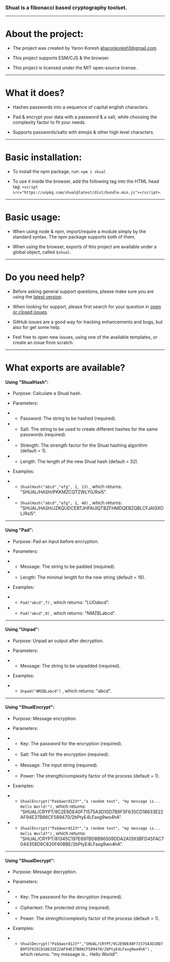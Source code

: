 ### Shual is a fibonacci based cryptography toolset.

- - -

# About the project:

* The project was created by Yaron Koresh <aharonkoresh1@gmail.com>

* This project supports ESM/CJS & the browser.

* This project is licensed under the MIT open-source license.

- - -

# What it does?

* Hashes passwords into a sequence of capital english characters.

* Pad & encrypt your data with a password & a salt, while choosing the complexity factor to fit your needs.

* Supports passwords/salts with emojis & other high level characters.

- - -

# Basic installation:

* To install the npm package, run: `npm i shual`

* To use it inside the browser, add the following tag into the HTML head tag: `<script src="https://unpkg.com/shual@latest/dist/bundle.min.js"></script>`.

- - -

# Basic usage:

* When using node & npm, import/require a module simply by the standard syntax. The npm package supports both of them.

* When using the browser, exports of this project are available under a global object, called `$shual`.

- - -

# Do you need help?

* Before asking general support questions, please make sure you are using the [latest version](https://github.com/YaronKoresh/shual/releases/latest).

* When looking for support, please first search for your question in [open or closed issues](https://github.com/YaronKoresh/shual/issues?q=is%3Aissue).

* GitHub issues are a good way for tracking enhancements and bugs, but also for get some help.

* Feel free to open new issues, using one of the available templates, or create an issue from scratch.

- - -

# What exports are available?

#### Using "ShualHash":

* Purpose: Calculate a Shual hash.

* Parameters:

* * Password: The string to be hashed (required).

* * Salt: The string to be used to create different hashes for the same passwords (required).

* * Strength: The strength factor for the Shual hashing algorithm (default = 1).

* * Length: The length of the new Shual hash (default = 32).

* Examples:

* * `ShualHash("abcd","efg", 1, 13)` , which returns: "SHUAL/HASH/PKKMZCQTZWLYG/Rsl5".

* * `ShualHash("abcd","efg", 1, 40)` , which returns: "SHUAL/HASH/JZKQUDCEBTJHFAUIQTBZFHMDQEBZQBLCFJAISXOL/Rsl5".

- - -

#### Using "Pad":

* Purpose: Pad an input before encryption.

* Parameters:

* * Message: The string to be padded (required).

* * Length: The minimal length for the new string (default = 16).

* Examples:

* * `Pad("abcd",7)` , which returns: "LUOabcd".

* * `Pad("abcd",9)` , which returns: "NMZBLabcd".

- - -

#### Using "Unpad":

* Purpose: Unpad an output after decryption.

* Parameters:

* * Message: The string to be unpadded (required).

* Examples:

* * `Unpad("NMZBLabcd")` , which returns: "abcd".

- - -

#### Using "ShualEncrypt":

* Purpose: Message encryption.

* Parameters:

* * Key: The password for the encryption (required).

* * Salt: The salt for the encryption (required).

* * Message: The input string (required).

* * Power: The strength/complexity factor of the process (default = 1).

* Examples:

* * `ShualEncrypt("Pa$$word123*","a random text", "my message is... Hello World!")` , which returns: "SHUAL/CRYPT/9C2E9DE40F71575A3D10D7B9F5F635CD18633E22AF94E37B86CF589470/2bPtyE4LFaxg9wo4hA".

* * `ShualEncrypt("Pa$$word123*","a random text", "my message is... Hello World?")` , which returns: "SHUAL/CRYPT/81345C197E897BD8B96509DDA2A1393BFD45FAC7044358D8C820F60BBE/2bPtyE4LFaxg9wo4hA".

- - -

#### Using "ShualDecrypt":

* Purpose: Message decryption.

* Parameters:

* * Key: The password for the decryption (required).

* * Ciphertext: The protected string (required).

* * Power: The strength/complexity factor of the process (default = 1).

* Examples:

* * `ShualDecrypt("Pa$$word123*","SHUAL/CRYPT/9C2E9DE40F71575A3D10D7B9F5F635CD18633E22AF94E37B86CF589470/2bPtyE4LFaxg9wo4hA")` , which returns: "my message is... Hello World!".